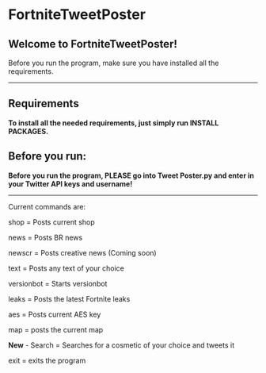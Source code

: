 # FortniteTweetPoster

## Welcome to FortniteTweetPoster!


Before you run the program, make sure you have installed all the requirements.


----------------------

## Requirements

**To install all the needed requirements, just simply run INSTALL PACKAGES.**



## Before you run:

**Before you run the program, PLEASE go into Tweet Poster.py and enter in your Twitter API keys and username!**

----------------------

Current commands are:

shop = Posts current shop

news = Posts BR news

newscr = Posts creative news (Coming soon)

text = Posts any text of your choice

versionbot = Starts versionbot

leaks = Posts the latest Fortnite leaks

aes = Posts current AES key

map = posts the current map

**New**  -  Search = Searches for a cosmetic of your choice and tweets it

exit = exits the program
